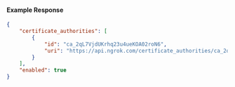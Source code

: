 <!-- Code generated for API Clients. DO NOT EDIT. -->

#### Example Response

```json
{
	"certificate_authorities": [
		{
			"id": "ca_2qL7VjdUKrhq23u4ueKOA02roN6",
			"uri": "https://api.ngrok.com/certificate_authorities/ca_2qL7VjdUKrhq23u4ueKOA02roN6"
		}
	],
	"enabled": true
}
```
